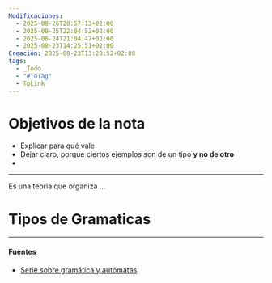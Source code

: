 ```yaml
---
Modificaciones:
  - 2025-08-26T20:57:13+02:00
  - 2025-08-25T22:04:52+02:00
  - 2025-08-24T21:04:47+02:00
  - 2025-08-23T14:25:51+02:00
Creación: 2025-08-23T13:20:52+02:00
tags:
  - _Todo
  - "#ToTag"
  - ToLink
---
```

 # Objetivos de la nota
 - Explicar para qué vale
 - Dejar claro, porque ciertos ejemplos son de un tipo **y no de otro**
 - 
---
Es una teoria que organiza ...
# Tipos de Gramaticas

---
#### Fuentes
- [Serie sobre gramática y autómatas](https://www.youtube.com/watch?v=0x_dbHi7dEY&list=PLrsxkaDs20ZTCxLHHe66YHhuOxkwJnSMH)